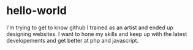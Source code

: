# hello-world
I'm trying to get to know github
I trained as an artist and ended up designing websites. I want to hone my skills and keep up with the latest developements and get better at php and javascript.
